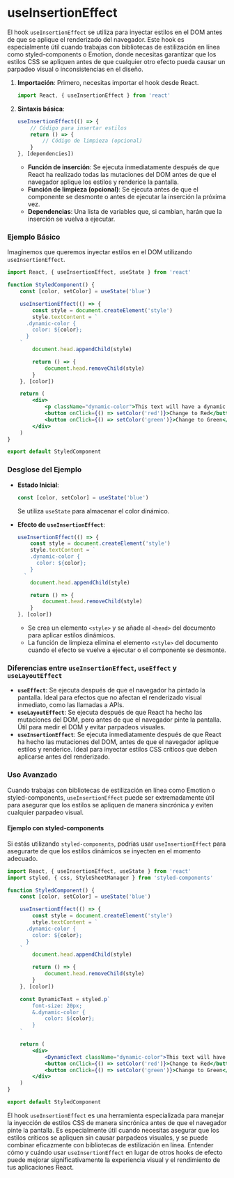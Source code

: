 # useInsertionEffect

El hook `useInsertionEffect` se utiliza para inyectar estilos en el DOM antes de que se aplique el renderizado del navegador. Este hook es especialmente útil cuando trabajas con bibliotecas de estilización en línea como styled-components o Emotion, donde necesitas garantizar que los estilos CSS se apliquen antes de que cualquier otro efecto pueda causar un parpadeo visual o inconsistencias en el diseño.

1. **Importación**: Primero, necesitas importar el hook desde React.

    ```jsx
    import React, { useInsertionEffect } from 'react'
    ```

2. **Sintaxis básica**:
    ```jsx
    useInsertionEffect(() => {
        // Código para insertar estilos
        return () => {
            // Código de limpieza (opcional)
        }
    }, [dependencies])
    ```
    - **Función de inserción**: Se ejecuta inmediatamente después de que React ha realizado todas las mutaciones del DOM antes de que el navegador aplique los estilos y renderice la pantalla.
    - **Función de limpieza (opcional)**: Se ejecuta antes de que el componente se desmonte o antes de ejecutar la inserción la próxima vez.
    - **Dependencias**: Una lista de variables que, si cambian, harán que la inserción se vuelva a ejecutar.

### Ejemplo Básico

Imaginemos que queremos inyectar estilos en el DOM utilizando `useInsertionEffect`.

```jsx
import React, { useInsertionEffect, useState } from 'react'

function StyledComponent() {
    const [color, setColor] = useState('blue')

    useInsertionEffect(() => {
        const style = document.createElement('style')
        style.textContent = `
      .dynamic-color {
        color: ${color};
      }
    `
        document.head.appendChild(style)

        return () => {
            document.head.removeChild(style)
        }
    }, [color])

    return (
        <div>
            <p className="dynamic-color">This text will have a dynamic color!</p>
            <button onClick={() => setColor('red')}>Change to Red</button>
            <button onClick={() => setColor('green')}>Change to Green</button>
        </div>
    )
}

export default StyledComponent
```

### Desglose del Ejemplo

-   **Estado Inicial**:

    ```jsx
    const [color, setColor] = useState('blue')
    ```

    Se utiliza `useState` para almacenar el color dinámico.

-   **Efecto de `useInsertionEffect`**:

    ```jsx
    useInsertionEffect(() => {
        const style = document.createElement('style')
        style.textContent = `
        .dynamic-color {
          color: ${color};
        }
      `
        document.head.appendChild(style)

        return () => {
            document.head.removeChild(style)
        }
    }, [color])
    ```

    -   Se crea un elemento `<style>` y se añade al `<head>` del documento para aplicar estilos dinámicos.
    -   La función de limpieza elimina el elemento `<style>` del documento cuando el efecto se vuelve a ejecutar o el componente se desmonte.

### Diferencias entre `useInsertionEffect`, `useEffect` y `useLayoutEffect`

-   **`useEffect`**: Se ejecuta después de que el navegador ha pintado la pantalla. Ideal para efectos que no afectan el renderizado visual inmediato, como las llamadas a APIs.
-   **`useLayoutEffect`**: Se ejecuta después de que React ha hecho las mutaciones del DOM, pero antes de que el navegador pinte la pantalla. Útil para medir el DOM y evitar parpadeos visuales.
-   **`useInsertionEffect`**: Se ejecuta inmediatamente después de que React ha hecho las mutaciones del DOM, antes de que el navegador aplique estilos y renderice. Ideal para inyectar estilos CSS críticos que deben aplicarse antes del renderizado.

### Uso Avanzado

Cuando trabajas con bibliotecas de estilización en línea como Emotion o styled-components, `useInsertionEffect` puede ser extremadamente útil para asegurar que los estilos se apliquen de manera sincrónica y eviten cualquier parpadeo visual.

#### Ejemplo con styled-components

Si estás utilizando `styled-components`, podrías usar `useInsertionEffect` para asegurarte de que los estilos dinámicos se inyecten en el momento adecuado.

```jsx
import React, { useInsertionEffect, useState } from 'react'
import styled, { css, StyleSheetManager } from 'styled-components'

function StyledComponent() {
    const [color, setColor] = useState('blue')

    useInsertionEffect(() => {
        const style = document.createElement('style')
        style.textContent = `
      .dynamic-color {
        color: ${color};
      }
    `
        document.head.appendChild(style)

        return () => {
            document.head.removeChild(style)
        }
    }, [color])

    const DynamicText = styled.p`
        font-size: 20px;
        &.dynamic-color {
            color: ${color};
        }
    `

    return (
        <div>
            <DynamicText className="dynamic-color">This text will have a dynamic color!</DynamicText>
            <button onClick={() => setColor('red')}>Change to Red</button>
            <button onClick={() => setColor('green')}>Change to Green</button>
        </div>
    )
}

export default StyledComponent
```

El hook `useInsertionEffect` es una herramienta especializada para manejar la inyección de estilos CSS de manera sincrónica antes de que el navegador pinte la pantalla. Es especialmente útil cuando necesitas asegurar que los estilos críticos se apliquen sin causar parpadeos visuales, y se puede combinar eficazmente con bibliotecas de estilización en línea. Entender cómo y cuándo usar `useInsertionEffect` en lugar de otros hooks de efecto puede mejorar significativamente la experiencia visual y el rendimiento de tus aplicaciones React.
